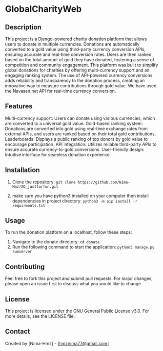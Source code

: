 # GlobalCharityWeb

## Description
This project is a Django-powered charity donation platform that allows users to donate in multiple currencies.
Donations are automatically converted to a gold value using third-party currency conversion APIs, ensuring accurate and real-time conversion rates.
Users are then ranked based on the total amount of gold they have donated, fostering a sense of competition and community engagement.
This platform was built to simplify global donations for charities by offering multi-currency support and an engaging ranking system.
The use of API-powered currency conversions adds reliability and transparency to the donation process, creating an innovative way to measure contributions through gold value.
We have used the Navasan.net API for real-time currency conversion.

## Features
Multi-currency support: Users can donate using various currencies, which are converted to a universal gold value.
Gold-based ranking system: Donations are converted into gold using real-time exchange rates from external APIs, and users are ranked based on their total gold contributions.
Leaderboards: Displays a public ranking of top donors by gold value to encourage participation.
API integration: Utilizes reliable third-party APIs to ensure accurate currency-to-gold conversions.
User-friendly design: Intuitive interface for seamless donation experience.

## Installation
1) Clone the repository:
   ```git clone https://github.com/Nima-Hmz/XO_justforfun.git```

2) make sure you have python3 installed on your computer then install dependencies in project directory:
  ```python3 -m pip install -r requirments.txt```

## Usage
To run the donation platform on a localhost, follow these steps:
<br>
1) Navigate to the donate directory:
```cd donate```
2) Run the following command to start the application:
```python3 manage.py runserver```

## Contributing
Feel free to fork this project and submit pull requests. For major changes, please open an issue first to discuss what you would like to change.

## License
This project is licensed under the GNU General Public License v3.0. For more details, see the LICENSE file.

## Contact
Created by [Nima-Hmz] - [hmznima77@gmail.com]
